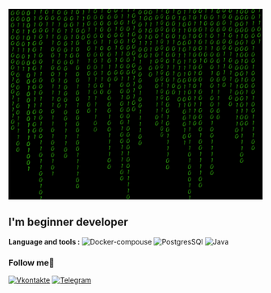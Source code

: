 ![Header](https://github.com/Rado700/rado700/blob/main/assets/3rCL.gif)

## I'm beginner developer

**Language and tools :**
![Docker-compouse](https://img.shields.io/badge/Docker-compouse-blue)
![PostgresSQl](https://img.shields.io/badge/PostgresSQL%20%20-8A2BE2)
![Java](https://img.shields.io/badge/Java%20-4FE5F6?style=for-the-badge&logo=java)

### Follow me:iphone:

[![Vkontakte](https://img.shields.io/badge/Vkontakte%20%20-blue)](https://vk.com/radikgalimov2014)
[![Telegram](https://img.shields.io/badge/Telegram-white?logo=telegram)](https://t.me/raxary)